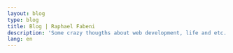 ```yaml
---
layout: blog
type: blog
title: Blog | Raphael Fabeni
description: 'Some crazy thougths about web development, life and etc...'
lang: en
---
```

